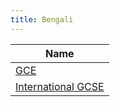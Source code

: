 ```yaml
---
title: Bengali
---
```


| Name |
| ---- |
| [GCE](gce) |
| [International GCSE](international-gcse) |
